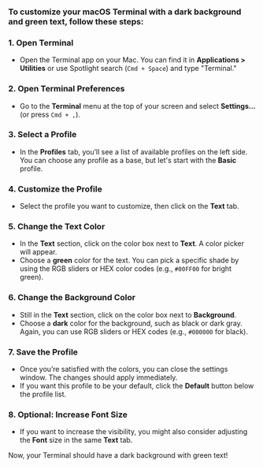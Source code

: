 ### To customize your macOS Terminal with a dark background and green text, follow these steps:

### 1. Open Terminal
- Open the Terminal app on your Mac. You can find it in **Applications > Utilities** or use Spotlight search (`Cmd + Space`) and type "Terminal."

### 2. Open Terminal Preferences
- Go to the **Terminal** menu at the top of your screen and select **Settings...** (or press `Cmd + ,`).

### 3. Select a Profile
- In the **Profiles** tab, you’ll see a list of available profiles on the left side. You can choose any profile as a base, but let's start with the **Basic** profile.

### 4. Customize the Profile
- Select the profile you want to customize, then click on the **Text** tab.

### 5. Change the Text Color
- In the **Text** section, click on the color box next to **Text**. A color picker will appear.
- Choose a **green** color for the text. You can pick a specific shade by using the RGB sliders or HEX color codes (e.g., `#00FF00` for bright green).

### 6. Change the Background Color
- Still in the **Text** section, click on the color box next to **Background**.
- Choose a **dark** color for the background, such as black or dark gray. Again, you can use RGB sliders or HEX codes (e.g., `#000000` for black).

### 7. Save the Profile
- Once you’re satisfied with the colors, you can close the settings window. The changes should apply immediately.
- If you want this profile to be your default, click the **Default** button below the profile list.

### 8. Optional: Increase Font Size
- If you want to increase the visibility, you might also consider adjusting the **Font** size in the same **Text** tab.

Now, your Terminal should have a dark background with green text!
